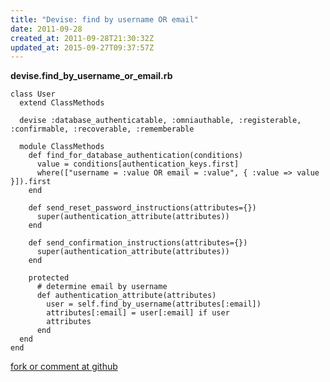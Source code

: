 ```yaml
---
title: "Devise: find by username OR email"
date: 2011-09-28
created_at: 2011-09-28T21:30:32Z
updated_at: 2015-09-27T09:37:57Z
---
```


<strong>devise.find_by_username_or_email.rb</strong>

    class User
      extend ClassMethods
    
      devise :database_authenticatable, :omniauthable, :registerable, :confirmable, :recoverable, :rememberable
    
      module ClassMethods
        def find_for_database_authentication(conditions)
          value = conditions[authentication_keys.first]
          where(["username = :value OR email = :value", { :value => value }]).first
        end
    
        def send_reset_password_instructions(attributes={})
          super(authentication_attribute(attributes))
        end
    
        def send_confirmation_instructions(attributes={})
          super(authentication_attribute(attributes))
        end
    
        protected
          # determine email by username
          def authentication_attribute(attributes)
            user = self.find_by_username(attributes[:email])
            attributes[:email] = user[:email] if user
            attributes
          end
      end
    end

[fork or comment at github](https://gist.github.com/1249314)
